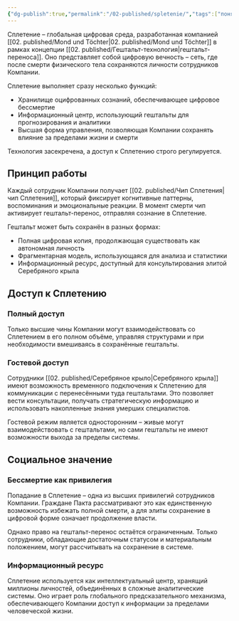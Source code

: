 ```yaml
---
{"dg-publish":true,"permalink":"/02-published/spletenie/","tags":["понятие"]}
---
```


Сплетение – глобальная цифровая среда, разработанная компанией [[02. published/Mond und Töchter\|02. published/Mond und Töchter]] в рамках концепции [[02. published/Гештальт-технология\|гештальт-переноса]]. Оно представляет собой цифровую вечность – сеть, где после смерти физического тела сохраняются личности сотрудников Компании.

Сплетение выполняет сразу несколько функций:
- Хранилище оцифрованных сознаний, обеспечивающее цифровое бессмертие
- Информационный центр, использующий гештальты для прогнозирования и аналитики
- Высшая форма управления, позволяющая Компании сохранять влияние за пределами жизни и смерти

Технология засекречена, а доступ к Сплетению строго регулируется.

## Принцип работы
Каждый сотрудник Компании получает [[02. published/Чип Сплетения\|чип Сплетения]], который фиксирует когнитивные паттерны, воспоминания и эмоциональные реакции. В момент смерти чип активирует гештальт-перенос, отправляя сознание в Сплетение.

Гештальт может быть сохранён в разных формах:
- Полная цифровая копия, продолжающая существовать как автономная личность
- Фрагментарная модель, использующаяся для анализа и статистики
- Информационный ресурс, доступный для консультирования элитой Серебряного крыла

## Доступ к Сплетению
### Полный доступ
Только высшие чины Компании могут взаимодействовать со Сплетением в его полном объёме, управляя структурами и при необходимости вмешиваясь в сохранённые гештальты.

### Гостевой доступ
Сотрудники [[02. published/Серебряное крыло\|Серебряного крыла]] имеют возможность временного подключения к Сплетению для коммуникации с перенесёнными туда гештальтами. Это позволяет вести консультации, получать стратегическую информацию и использовать накопленные знания умерших специалистов.

Гостевой режим является односторонним – живые могут взаимодействовать с гештальтами, но сами гештальты не имеют возможности выхода за пределы системы.

## Социальное значение

### Бессмертие как привилегия
Попадание в Сплетение – одна из высших привилегий сотрудников Компании. Граждане Пакта рассматривают это как единственную возможность избежать полной смерти, а для элиты сохранение в цифровой форме означает продолжение власти.

Однако право на гештальт-перенос остаётся ограниченным. Только сотрудники, обладающие достаточным статусом и материальным положением, могут рассчитывать на сохранение в системе.

### Информационный ресурс
Сплетение используется как интеллектуальный центр, хранящий миллионы личностей, объединённых в сложные аналитические системы. Оно играет роль глобального предсказательного механизма, обеспечивающего Компании доступ к информации за пределами человеческой жизни.